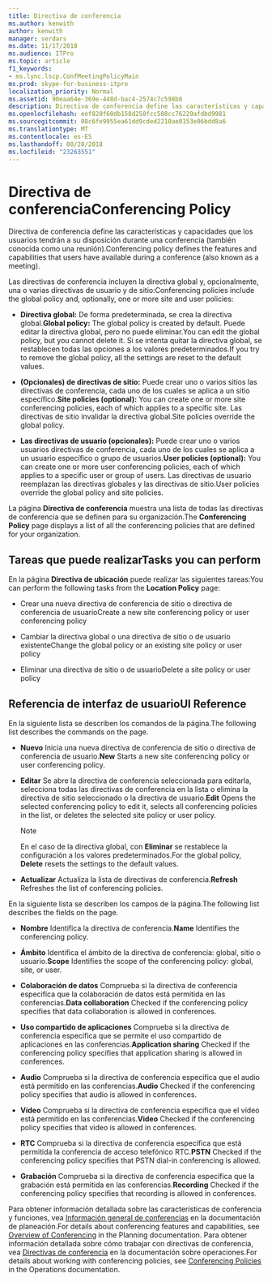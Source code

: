 ```yaml
---
title: Directiva de conferencia
ms.author: kenwith
author: kenwith
manager: serdars
ms.date: 11/17/2018
ms.audience: ITPro
ms.topic: article
f1_keywords:
- ms.lync.lscp.ConfMeetingPolicyMain
ms.prod: skype-for-business-itpro
localization_priority: Normal
ms.assetid: 90eaa64e-369e-448d-bac4-2574c7c598b8
description: Directiva de conferencia define las características y capacidades que los usuarios tendrán a su disposición durante una conferencia (también conocida como una reunión).
ms.openlocfilehash: eef820f60db158d258fcc588cc76229afdbd9981
ms.sourcegitcommit: 08c6fe9955ea61dd9cded2210ae0153e06bdd8a6
ms.translationtype: MT
ms.contentlocale: es-ES
ms.lasthandoff: 08/28/2018
ms.locfileid: "23263551"
---
```

# <a name="conferencing-policy"></a><span data-ttu-id="acdb2-103">Directiva de conferencia</span><span class="sxs-lookup"><span data-stu-id="acdb2-103">Conferencing Policy</span></span>

<span data-ttu-id="acdb2-104">Directiva de conferencia define las características y capacidades que los usuarios tendrán a su disposición durante una conferencia (también conocida como una reunión).</span><span class="sxs-lookup"><span data-stu-id="acdb2-104">Conferencing policy defines the features and capabilities that users have available during a conference (also known as a meeting).</span></span>

<span data-ttu-id="acdb2-105">Las directivas de conferencia incluyen la directiva global y, opcionalmente, una o varias directivas de usuario y de sitio:</span><span class="sxs-lookup"><span data-stu-id="acdb2-105">Conferencing policies include the global policy and, optionally, one or more site and user policies:</span></span>

- <span data-ttu-id="acdb2-106">**Directiva global:** De forma predeterminada, se crea la directiva global.</span><span class="sxs-lookup"><span data-stu-id="acdb2-106">**Global policy:** The global policy is created by default.</span></span> <span data-ttu-id="acdb2-107">Puede editar la directiva global, pero no puede eliminar.</span><span class="sxs-lookup"><span data-stu-id="acdb2-107">You can edit the global policy, but you cannot delete it.</span></span> <span data-ttu-id="acdb2-108">Si se intenta quitar la directiva global, se restablecen todas las opciones a los valores predeterminados.</span><span class="sxs-lookup"><span data-stu-id="acdb2-108">If you try to remove the global policy, all the settings are reset to the default values.</span></span>

- <span data-ttu-id="acdb2-109">**(Opcionales) de directivas de sitio:** Puede crear uno o varios sitios las directivas de conferencia, cada uno de los cuales se aplica a un sitio específico.</span><span class="sxs-lookup"><span data-stu-id="acdb2-109">**Site policies (optional):** You can create one or more site conferencing policies, each of which applies to a specific site.</span></span> <span data-ttu-id="acdb2-110">Las directivas de sitio invalidar la directiva global.</span><span class="sxs-lookup"><span data-stu-id="acdb2-110">Site policies override the global policy.</span></span>

- <span data-ttu-id="acdb2-111">**Las directivas de usuario (opcionales):** Puede crear uno o varios usuarios directivas de conferencia, cada uno de los cuales se aplica a un usuario específico o grupo de usuarios.</span><span class="sxs-lookup"><span data-stu-id="acdb2-111">**User policies (optional):** You can create one or more user conferencing policies, each of which applies to a specific user or group of users.</span></span> <span data-ttu-id="acdb2-112">Las directivas de usuario reemplazan las directivas globales y las directivas de sitio.</span><span class="sxs-lookup"><span data-stu-id="acdb2-112">User policies override the global policy and site policies.</span></span>

<span data-ttu-id="acdb2-113">La página **Directiva de conferencia** muestra una lista de todas las directivas de conferencia que se definen para su organización.</span><span class="sxs-lookup"><span data-stu-id="acdb2-113">The **Conferencing Policy** page displays a list of all the conferencing policies that are defined for your organization.</span></span>

## <a name="tasks-you-can-perform"></a><span data-ttu-id="acdb2-114">Tareas que puede realizar</span><span class="sxs-lookup"><span data-stu-id="acdb2-114">Tasks you can perform</span></span>

<span data-ttu-id="acdb2-115">En la página **Directiva de ubicación** puede realizar las siguientes tareas:</span><span class="sxs-lookup"><span data-stu-id="acdb2-115">You can perform the following tasks from the **Location Policy** page:</span></span>

- <span data-ttu-id="acdb2-116">Crear una nueva directiva de conferencia de sitio o directiva de conferencia de usuario</span><span class="sxs-lookup"><span data-stu-id="acdb2-116">Create a new site conferencing policy or user conferencing policy</span></span>

- <span data-ttu-id="acdb2-117">Cambiar la directiva global o una directiva de sitio o de usuario existente</span><span class="sxs-lookup"><span data-stu-id="acdb2-117">Change the global policy or an existing site policy or user policy</span></span>

- <span data-ttu-id="acdb2-118">Eliminar una directiva de sitio o de usuario</span><span class="sxs-lookup"><span data-stu-id="acdb2-118">Delete a site policy or user policy</span></span>

## <a name="ui-reference"></a><span data-ttu-id="acdb2-119">Referencia de interfaz de usuario</span><span class="sxs-lookup"><span data-stu-id="acdb2-119">UI Reference</span></span>

<span data-ttu-id="acdb2-120">En la siguiente lista se describen los comandos de la página.</span><span class="sxs-lookup"><span data-stu-id="acdb2-120">The following list describes the commands on the page.</span></span>

- <span data-ttu-id="acdb2-121">**Nuevo** Inicia una nueva directiva de conferencia de sitio o directiva de conferencia de usuario.</span><span class="sxs-lookup"><span data-stu-id="acdb2-121">**New** Starts a new site conferencing policy or user conferencing policy.</span></span>

- <span data-ttu-id="acdb2-122">**Editar** Se abre la directiva de conferencia seleccionada para editarla, selecciona todas las directivas de conferencia en la lista o elimina la directiva de sitio seleccionado o la directiva de usuario.</span><span class="sxs-lookup"><span data-stu-id="acdb2-122">**Edit** Opens the selected conferencing policy to edit it, selects all conferencing policies in the list, or deletes the selected site policy or user policy.</span></span>

    > [!NOTE]
    > <span data-ttu-id="acdb2-123">En el caso de la directiva global, con **Eliminar** se restablece la configuración a los valores predeterminados.</span><span class="sxs-lookup"><span data-stu-id="acdb2-123">For the global policy, **Delete** resets the settings to the default values.</span></span>

- <span data-ttu-id="acdb2-124">**Actualizar** Actualiza la lista de directivas de conferencia.</span><span class="sxs-lookup"><span data-stu-id="acdb2-124">**Refresh** Refreshes the list of conferencing policies.</span></span>

<span data-ttu-id="acdb2-125">En la siguiente lista se describen los campos de la página.</span><span class="sxs-lookup"><span data-stu-id="acdb2-125">The following list describes the fields on the page.</span></span>

- <span data-ttu-id="acdb2-126">**Nombre** Identifica la directiva de conferencia.</span><span class="sxs-lookup"><span data-stu-id="acdb2-126">**Name** Identifies the conferencing policy.</span></span>

- <span data-ttu-id="acdb2-127">**Ámbito** Identifica el ámbito de la directiva de conferencia: global, sitio o usuario.</span><span class="sxs-lookup"><span data-stu-id="acdb2-127">**Scope** Identifies the scope of the conferencing policy: global, site, or user.</span></span>

- <span data-ttu-id="acdb2-128">**Colaboración de datos** Comprueba si la directiva de conferencia especifica que la colaboración de datos está permitida en las conferencias.</span><span class="sxs-lookup"><span data-stu-id="acdb2-128">**Data collaboration** Checked if the conferencing policy specifies that data collaboration is allowed in conferences.</span></span>

- <span data-ttu-id="acdb2-129">**Uso compartido de aplicaciones** Comprueba si la directiva de conferencia especifica que se permite el uso compartido de aplicaciones en las conferencias.</span><span class="sxs-lookup"><span data-stu-id="acdb2-129">**Application sharing** Checked if the conferencing policy specifies that application sharing is allowed in conferences.</span></span>

- <span data-ttu-id="acdb2-130">**Audio** Comprueba si la directiva de conferencia especifica que el audio está permitido en las conferencias.</span><span class="sxs-lookup"><span data-stu-id="acdb2-130">**Audio** Checked if the conferencing policy specifies that audio is allowed in conferences.</span></span>

- <span data-ttu-id="acdb2-131">**Vídeo** Comprueba si la directiva de conferencia especifica que el vídeo está permitido en las conferencias.</span><span class="sxs-lookup"><span data-stu-id="acdb2-131">**Video** Checked if the conferencing policy specifies that video is allowed in conferences.</span></span>

- <span data-ttu-id="acdb2-132">**RTC** Comprueba si la directiva de conferencia especifica que está permitida la conferencia de acceso telefónico RTC.</span><span class="sxs-lookup"><span data-stu-id="acdb2-132">**PSTN** Checked if the conferencing policy specifies that PSTN dial-in conferencing is allowed.</span></span>

- <span data-ttu-id="acdb2-133">**Grabación** Comprueba si la directiva de conferencia especifica que la grabación está permitida en las conferencias.</span><span class="sxs-lookup"><span data-stu-id="acdb2-133">**Recording** Checked if the conferencing policy specifies that recording is allowed in conferences.</span></span>

<span data-ttu-id="acdb2-134">Para obtener información detallada sobre las características de conferencia y funciones, vea [Información general de conferencias](https://technet.microsoft.com/library/5bb90e69-3d4f-4d59-a1ee-2550de84439f.aspx) en la documentación de planeación.</span><span class="sxs-lookup"><span data-stu-id="acdb2-134">For details about conferencing features and capabilities, see [Overview of Conferencing](https://technet.microsoft.com/library/5bb90e69-3d4f-4d59-a1ee-2550de84439f.aspx) in the Planning documentation.</span></span> <span data-ttu-id="acdb2-135">Para obtener información detallada sobre cómo trabajar con directivas de conferencia, vea [Directivas de conferencia](https://technet.microsoft.com/library/8f92eb7c-ee66-4df6-a726-4bff93b122cb.aspx) en la documentación sobre operaciones.</span><span class="sxs-lookup"><span data-stu-id="acdb2-135">For details about working with conferencing policies, see [Conferencing Policies](https://technet.microsoft.com/library/8f92eb7c-ee66-4df6-a726-4bff93b122cb.aspx) in the Operations documentation.</span></span>



